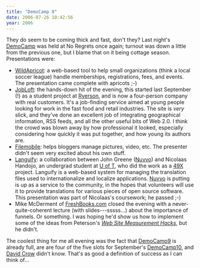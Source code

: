 ```yaml
---
title: "DemoCamp 8"
date: 2006-07-26 10:42:56
year: 2006
---
```

They do seem to be coming thick and fast, don't they?  Last night's <a href="http://barcamp.org/DemoCampToronto8">DemoCamp</a> was held at No Regrets once again; turnout was down a little from the previous one, but I blame that on it being cottage season.  Presentations were:
<ul>
	<li><a href="http://wildapricot.com/">WildApricot</a>: a web-based tool to help small organizations (think a local soccer league) handle memberships, registrations, fees, and events.  The presentation came complete with apricots ;-)</li>
	<li><a href="http://www.jobloft.com">JobLoft</a>: the hands-down hit of the evening, this started last September (!) as a student project at <a href="http://www.ryerson.ca">Ryerson</a>, and is now a four-person company with real customers.  It's a job-finding service aimed at young people looking for work in the fast food and retail industries.  The site is <em>very</em> slick, and they've done an excellent job of integrating geographical information, RSS feeds, and all the other useful bits of Web 2.0.  I think the crowd was blown away by how professional it looked, especially considering how quickly it was put together, and how young its authors are.</li>
	<li><a href="http://www.filemobile.com/">Filemobile</a>: helps bloggers manage pictures, video, etc.  The presenter didn't seem very excited about his own stuff.</li>
	<li><a href="http://languify.com/">Languify</a>: a collaboration between John Greene (<a href="http://www.nuvvo.com">Nuvvo</a>) and Nicolaas Handojo, an undergrad student at <a href="http://www.cs.utoronto.ca">U of T</a>, who did the work as a <a href="http://www.third-bit.com">49X</a> project.  Languify is a web-based system for managing the translation files used to internationalize and localize applications.  <a href="http://www.nuvvo.com">Nuvvo</a> is putting is up as a service to the community, in the hopes that volunteers will use it to provide translations for various pieces of open source software.  This presentation was part of Nicolaas's coursework; he passed ;-)</li>
	<li>Mike McDerment of <a href="http://www.freshbooks.com">FreshBooks.com</a> closed the evening with a never-quite-coherent lecture (with slides---sssss...) about the importance of funnels.  Or something. I was hoping he'd show us how to implement some of the ideas from Peterson's <a href="http://www.amazon.com/gp/product/0596009887"><em>Web Site Measurement Hacks</em></a>, but he didn't.</li>
</ul>
The coolest thing for me all evening was the fact that <a href="http://barcamp.org/DemoCampToronto9">DemoCamp9</a> is already full, are are four of the five slots for September's <a href="http://barcamp.org/DemoCampToronto10">DemoCamp10</a>, and <a href="http://davidcrow.ca/">David Crow</a> didn't know.  That's as good a definition of success as I can think of...
